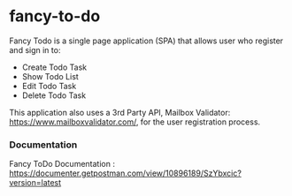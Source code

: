 # fancy-to-do

Fancy Todo is a single page application (SPA) that allows user who register and sign in to:
- Create Todo Task
- Show Todo List
- Edit Todo Task
- Delete Todo Task

This application also uses a 3rd Party API, Mailbox Validator: https://www.mailboxvalidator.com/, for the user registration process.

### Documentation
Fancy ToDo Documentation : https://documenter.getpostman.com/view/10896189/SzYbxcic?version=latest